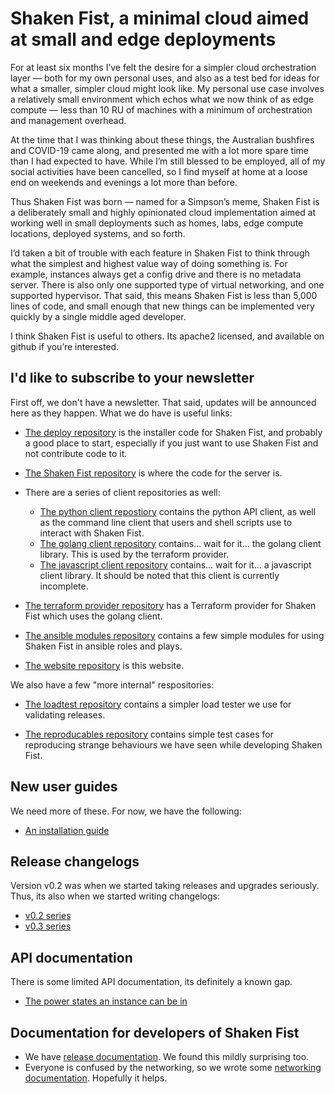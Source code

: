 # Shaken Fist, a minimal cloud aimed at small and edge deployments

For at least six months I’ve felt the desire for a simpler cloud orchestration layer — both for my own personal uses, and also as a test bed for ideas for what a smaller, simpler cloud might look like. My personal use case involves a relatively small environment which echos what we now think of as edge compute — less than 10 RU of machines with a minimum of orchestration and management overhead.

At the time that I was thinking about these things, the Australian bushfires and COVID-19 came along, and presented me with a lot more spare time than I had expected to have. While I’m still blessed to be employed, all of my social activities have been cancelled, so I find myself at home at a loose end on weekends and evenings a lot more than before.

Thus Shaken Fist was born — named for a Simpson’s meme, Shaken Fist is a deliberately small and highly opinionated cloud implementation aimed at working well in small deployments such as homes, labs, edge compute locations, deployed systems, and so forth.

I’d taken a bit of trouble with each feature in Shaken Fist to think through what the simplest and highest value way of doing something is. For example, instances always get a config drive and there is no metadata server. There is also only one supported type of virtual networking, and one supported hypervisor. That said, this means Shaken Fist is less than 5,000 lines of code, and small enough that new things can be implemented very quickly by a single middle aged developer.

I think Shaken Fist is useful to others. Its apache2 licensed, and available on github if you’re interested.

## I'd like to subscribe to your newsletter

First off, we don't have a newsletter. That said, updates will be announced here as they happen. What we do have is useful links:

* [The deploy repository](http://github.com/shakenfist/deploy) is the installer code for Shaken Fist, and probably a good place to start, especially if you just want to use Shaken Fist and not contribute code to it.

* [The Shaken Fist repository](http://github.com/shakenfist/shakenfist) is where the code for the server is.

* There are a series of client repositories as well:
    * [The python client repostiory](http://github.com/shakenfist/client-python) contains the python API client, as well as the command line client that users and shell scripts use to interact with Shaken Fist.
    * [The golang client repository](http://github.com/shakenfist/client-go) contains... wait for it... the golang client library. This is used by the terraform provider.
    * [The javascript client repository](http://github.com/shakenfist/client-js) contains... wait for it... a javascript client library. It should be noted that this client is currently incomplete.

* [The terraform provider repository](http://github.com/shakenfist/terraform-provider-shakenfist) has a Terraform provider for Shaken Fist which uses the golang client.

* [The ansible modules repository](http://github.com/shakenfist/ansible-modules) contains a few simple modules for using Shaken Fist in ansible roles and plays.

* [The website repository](http://github.com/shakenfist/website) is this website.

We also have a few "more internal" respositories:

* [The loadtest repository](http://github.com/shakenfist/loadtest) contains a simpler load tester we use for validating releases.

* [The reproducables repository](http://github.com/shakenfist/reproducables) contains simple test cases for reproducing strange behaviours we have seen while developing Shaken Fist.

## New user guides

We need more of these. For now, we have the following:

* [An installation guide](installation.md)

## Release changelogs

Version v0.2 was when we started taking releases and upgrades seriously. Thus, its also when we started writing changelogs:

* [v0.2 series](changelog_v02.md)
* [v0.3 series](changelog_v03.md)

## API documentation

There is some limited API documentation, its definitely a known gap.

* [The power states an instance can be in](power_states.md)

## Documentation for developers of Shaken Fist
* We have [release documentation](release_process.md). We found this mildly surprising too.
* Everyone is confused by the networking, so we wrote some [networking documentation](networking_explained.md). Hopefully it helps.
